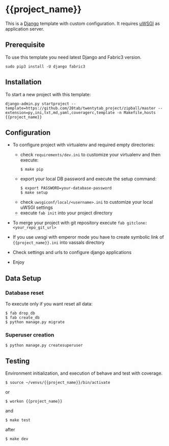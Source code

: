 {{project_name}}
================

This is a [Django](https://www.djangoproject.com/) template with custom configuration. It requires [uWSGI](https://uwsgi-docs.readthedocs.io/en/latest/) as application server.

## Prerequisite

To use this template you need latest Django and Fabric3 version.

```
sudo pip3 install -U django fabric3
```

## Installation

To start a new project with this template:

```
django-admin.py startproject --template=https://github.com/20tab/twentytab_project/zipball/master --extension=py,ini,txt,md,yaml,coveragerc,template -n Makefile,hosts {{project_name}}
```

## Configuration

- To configure project with virtualenv and required empty directories:
  - check `requirements/dev.ini` to customize your virtualenv and then execute:
    ```shell
    $ make pip
    ```
  - export your local DB password and execute the setup command:
    ```shell
    $ export PASSWORD=your-database-password
    $ make setup
    ```
  - check `uwsgiconf/local/<username>.ini` to customize your local uWSGI settings
  - execute `fab init` into your project directory

- To merge your project with git repository execute `fab gitclone:<your_repo_git_url>`

- If you use uwsgi with emperor mode you have to create symbolic link of `{{project_name}}.ini` into vassals directory

- Check settings and urls to configure django applications

- Enjoy

## Data Setup

### Database reset

To execute only if you want reset all data:

```shell
$ fab drop_db
$ fab create_db
$ python manage.py migrate
```

### Superuser creation

```shell
$ python manage.py createsuperuser
```

## Testing

Environment initialization, and execution of behave and test with coverage.

```shell
$ source ~/venvs/{{project_name}}/bin/activate
```

or

```shell
$ workon {{project_name}}
```

and

```shell
$ make test
```

after

```shell
$ make dev
```
